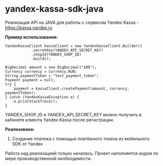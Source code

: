 # yandex-kassa-sdk-java
Реализация API на JAVA для работы с сервисом Yandex Kassa - https://kassa.yandex.ru

**Пример использования:**  

    YandexKassaClient kassaClient = new YandexKassaClient.Builder()
                .secretKey(YANDEX_API_SECRET_KEY)
                .shopId(YANDEX_SHOP_ID)
                .build();

    BigDecimal amount = new BigDecimal("100");
    Currency currency = Currency.RUB;
    String paymentToken = "test_payment_token";
    Payment payment = null;
    try {
        payment = kassaClient.createPayment(amount, currency, paymentToken);
    } catch (YandexKassaException e) {
        e.printStackTrace();
    }
    
YANDEX_SHOP_ID и YANDEX_API_SECRET_KEY можно получить в кабинете клиента Yandex.Kassa после регистрации.
    
**Реализовано:**
1. Создание платежа с помощью платёжного токена из мобильного SDK от Yandex

Работа над реализацией только началась. Проект наполняется кодом по мере производственной необходимости.
